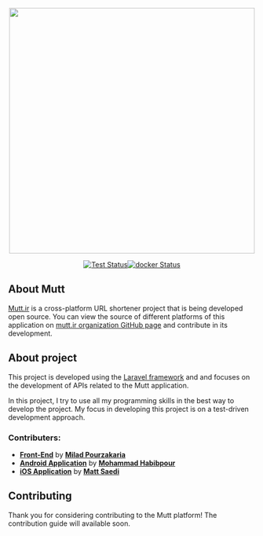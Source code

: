 <p align="center"><a href="https://laravel.com" target="_blank"><img src="https://xenops.ir/mutt.png" width="500"></a></p>

<p align="center">
<a href="https://github.com/mutt-ir/backend/actions/workflows/test.yml"><img src="https://github.com/mutt-ir/backend/actions/workflows/test.yml/badge.svg" alt="Test Status"></a><a href="https://github.com/mutt-ir/backend/actions/workflows/docker.yml"><img src="https://github.com/mutt-ir/backend/actions/workflows/docker.yml/badge.svg" alt="docker Status"></a>
    
</p>

## About Mutt

[Mutt.ir](https://mutt.ir) is a cross-platform URL shortener project that is being developed open source. You can view the source of different platforms of this application on <a href="https://github.com/mutt-ir" target="_blank">mutt.ir organization GitHub page</a> and contribute in its development.

## About project

This project is developed using the <a href="https://github.com/laravel/laravel" target="_blank">Laravel framework</a> and and focuses on the development of APIs related to the Mutt application.

In this project, I try to use all my programming skills in the best way to develop the project. My focus in developing this project is on a test-driven development approach.

### Contributers:

- **[Front-End](https://github.ir/mutt-ir)** by **[Milad Pourzakaria](https://github.com/m174d)**
- **[Android Application](https://github.ir/mutt-ir/AndroidApp)** by **[Mohammad Habibpour](https://github.com/mohammadhabibpour)**
- **[iOS Application](https://github.ir/mutt-ir/iOSApplication)** by **[Matt Saedi](https://github.com/MattSaedi)**

## Contributing

Thank you for considering contributing to the Mutt platform! The contribution guide will available soon.
